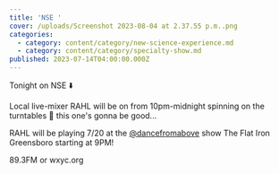 ```yaml
---
title: 'NSE '
cover: /uploads/Screenshot 2023-08-04 at 2.37.55 p.m..png
categories:
  - category: content/category/new-science-experience.md
  - category: content/category/specialty-show.md
published: 2023-07-14T04:00:00.000Z
---
```


Tonight on NSE ⬇️

Local live-mixer RAHL will be on from 10pm-midnight spinning on the turntables 🎯 this one's gonna be good...

RAHL will be playing 7/20 at the [@dancefromabove](https://www.instagram.com/dancefromabove/) show The Flat Iron Greensboro starting at 9PM!

89.3FM or wxyc.org
